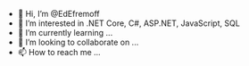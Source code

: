 - 👋 Hi, I’m @EdEfremoff
- 👀 I’m interested in .NET Core, C#, ASP.NET, JavaScript, SQL
- 🌱 I’m currently learning ...
- 💞️ I’m looking to collaborate on ...
- 📫 How to reach me ...

<!---
EdEfremoff/EdEfremoff is a ✨ special ✨ repository because its `README.md` (this file) appears on your GitHub profile.
You can click the Preview link to take a look at your changes.
--->
